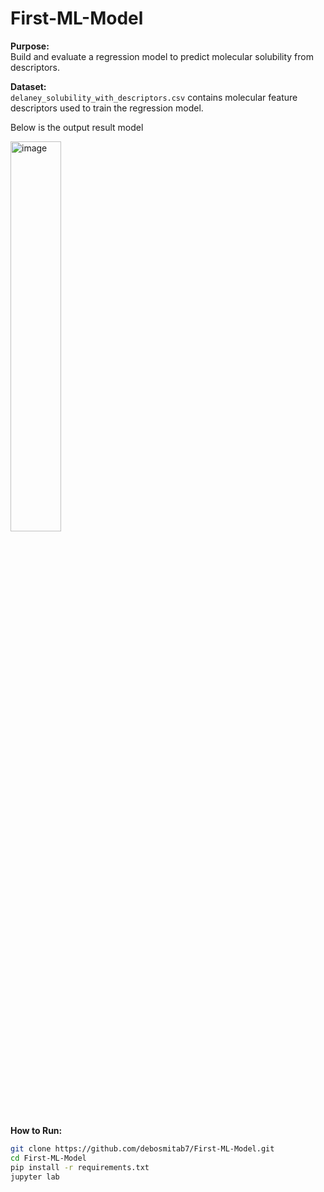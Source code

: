 # First-ML-Model

**Purpose:**  
Build and evaluate a regression model to predict molecular solubility from descriptors.

**Dataset:**  
`delaney_solubility_with_descriptors.csv` contains molecular feature descriptors used to train the regression model.

Below is the output result model

<img width=40% height=40% alt="image" src="https://github.com/user-attachments/assets/806e57c1-51a6-43e4-a607-41a02f340055" />

**How to Run:**
```bash
git clone https://github.com/debosmitab7/First-ML-Model.git
cd First-ML-Model
pip install -r requirements.txt
jupyter lab
